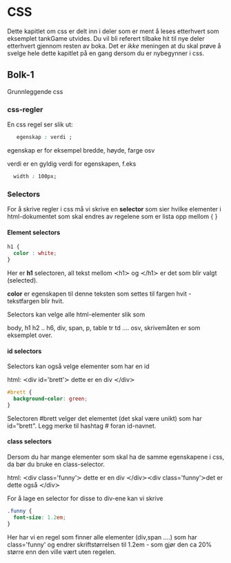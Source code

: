 # CSS

Dette kapitlet om css er delt inn i deler som er ment å leses etterhvert som eksemplet tankGame utvides. Du vil bli referert tilbake hit til nye deler etterhvert gjennom resten av boka. Det er *ikke* meningen at du skal prøve å svelge hele dette kapitlet på en gang dersom du er nybegynner i css.

## Bolk-1

Grunnleggende css

### css-regler

En css regel ser slik ut:
```css
   egenskap : verdi ;
```
egenskap er for eksempel bredde, høyde, farge osv

verdi er en gyldig verdi for egenskapen, f.eks 
```css
  width : 100px;
```


### Selectors

For å skrive regler i css må vi skrive en **selector** som sier hvilke elementer i html-dokumentet som skal endres av regelene som er lista opp mellom { }

#### Element selectors

```css
h1 {
  color : white;
}
```

Her er **h1** selectoren, all tekst mellom ≺h1≻ og ≺/h1≻ er det som blir valgt (selected).

**color** er egenskapen til denne teksten som settes til fargen hvit - tekstfargen blir hvit.

Selectors kan velge alle html-elementer slik som

body, h1 h2 .. h6, div, span, p, table tr td .... osv, skrivemåten er som eksemplet over.

#### id selectors

Selectors kan også velge elementer som har en id

html:   ≺div id='brett'≻ dette er en div ≺/div≻

```css
#brett {
  background-color: green;
}
```
Selectoren #brett velger det elementet (det skal være unikt) som har id="brett".
Legg merke til hashtag # foran id-navnet.


#### class selectors

Dersom du har mange elementer som skal ha de samme egenskapene i css, da bør du bruke en class-selector.

html:   ≺div class='funny'≻ dette er en div ≺/div≻≺div class='funny'≻det er dette også ≺/div≻

For å lage en selector for disse to div-ene kan vi skrive

```css
.funny {
  font-size: 1.2em;
}
```

Her har vi en regel som finner alle elementer (div,span ....) som har class='funny' og 
endrer skriftstørrelsen til 1.2em - som gjør den ca 20% større enn den ville vært uten regelen.
